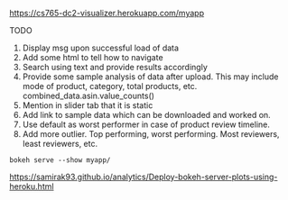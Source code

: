 https://cs765-dc2-visualizer.herokuapp.com/myapp

TODO
1. Display msg upon successful load of data
2. Add some html to tell how to navigate
3. Search using text and provide results accordingly
5. Provide some sample analysis of data after upload. This may include mode of product, category, total products, etc. combined_data.asin.value_counts()
6. Mention in slider tab that it is static
7. Add link to sample data which can be downloaded and worked on.
8. Use default as worst performer in case of product review timeline.
9. Add more outlier. Top performing, worst performing. Most reviewers, least reviewers, etc.

`bokeh serve --show myapp/`

https://samirak93.github.io/analytics/Deploy-bokeh-server-plots-using-heroku.html
